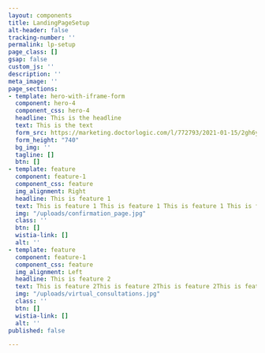 ```yaml
---
layout: components
title: LandingPageSetup
alt-header: false
tracking-number: ''
permalink: lp-setup
page_class: []
gsap: false
custom_js: ''
description: ''
meta_image: ''
page_sections:
- template: hero-with-iframe-form
  component: hero-4
  component_css: hero-4
  headline: This is the headline
  text: This is the text
  form_src: https://marketing.doctorlogic.com/l/772793/2021-01-15/2gh6y5
  form_height: "740"
  bg_img: ''
  tagline: []
  btn: []
- template: feature
  component: feature-1
  component_css: feature
  img_alignment: Right
  headline: This is feature 1
  text: This is feature 1 This is feature 1 This is feature 1 This is feature 1
  img: "/uploads/confirmation_page.jpg"
  class: ''
  btn: []
  wistia-link: []
  alt: ''
- template: feature
  component: feature-1
  component_css: feature
  img_alignment: Left
  headline: This is feature 2
  text: This is feature 2This is feature 2This is feature 2This is feature 2
  img: "/uploads/virtual_consultations.jpg"
  class: ''
  btn: []
  wistia-link: []
  alt: ''
published: false

---
```

